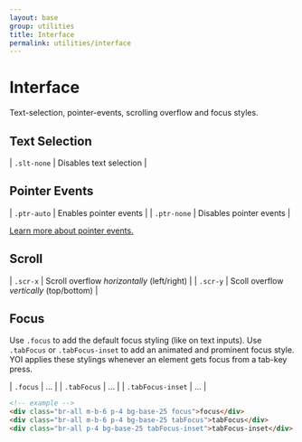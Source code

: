 ```yaml
---
layout: base
group: utilities
title: Interface
permalink: utilities/interface
---
```


# Interface

<p class="intro">Text-selection, pointer-events, scrolling overflow and focus styles.</p>

## Text Selection

| `.slt-none` | Disables text selection |

## Pointer Events

| `.ptr-auto` | Enables pointer events  |
| `.ptr-none` | Disables pointer events |

[Learn more about pointer events.](https://developer.mozilla.org/en-US/docs/Web/CSS/pointer-events)

## Scroll

| `.scr-x` | Scroll overflow *horizontally* (left/right) |
| `.scr-y` | Scoll overflow *vertically* (top/bottom)    |

## Focus

Use `.focus` to add the default focus styling (like on text inputs). Use `.tabFocus` or `.tabFocus-inset` to add an animated and prominent focus style. YOI applies these stylings whenever an element gets focus from a tab-key press.

| `.focus`          | … |
| `.tabFocus`       | … |
| `.tabFocus-inset` | … |

```html
<!-- example -->
<div class="br-all m-b-6 p-4 bg-base-25 focus">focus</div>
<div class="br-all m-b-6 p-4 bg-base-25 tabFocus">tabFocus</div>
<div class="br-all p-4 bg-base-25 tabFocus-inset">tabFocus-inset</div>
```